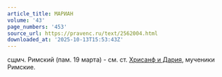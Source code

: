 ```yaml
---
article_title: МАРИАН
volume: '43'
page_numbers: '453'
source_url: https://pravenc.ru/text/2562004.html
downloaded_at: '2025-10-13T15:53:43Z'
---
```


сщмч. Римский (пам. 19 марта) - см. ст. [Хрисанф и Дария](<https://pravenc.ru/text/Хрисанф и Дария.html>), мученики Римские.
